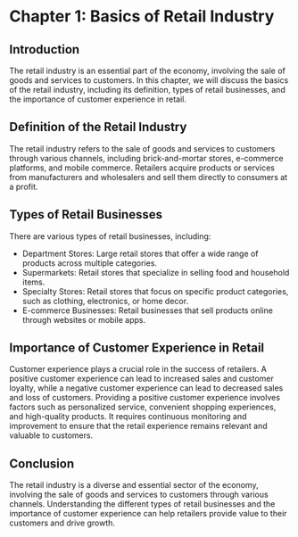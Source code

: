 Chapter 1: Basics of Retail Industry
====================================

Introduction
------------

The retail industry is an essential part of the economy, involving the sale of goods and services to customers. In this chapter, we will discuss the basics of the retail industry, including its definition, types of retail businesses, and the importance of customer experience in retail.

Definition of the Retail Industry
---------------------------------

The retail industry refers to the sale of goods and services to customers through various channels, including brick-and-mortar stores, e-commerce platforms, and mobile commerce. Retailers acquire products or services from manufacturers and wholesalers and sell them directly to consumers at a profit.

Types of Retail Businesses
--------------------------

There are various types of retail businesses, including:

* Department Stores: Large retail stores that offer a wide range of products across multiple categories.
* Supermarkets: Retail stores that specialize in selling food and household items.
* Specialty Stores: Retail stores that focus on specific product categories, such as clothing, electronics, or home decor.
* E-commerce Businesses: Retail businesses that sell products online through websites or mobile apps.

Importance of Customer Experience in Retail
-------------------------------------------

Customer experience plays a crucial role in the success of retailers. A positive customer experience can lead to increased sales and customer loyalty, while a negative customer experience can lead to decreased sales and loss of customers. Providing a positive customer experience involves factors such as personalized service, convenient shopping experiences, and high-quality products. It requires continuous monitoring and improvement to ensure that the retail experience remains relevant and valuable to customers.

Conclusion
----------

The retail industry is a diverse and essential sector of the economy, involving the sale of goods and services to customers through various channels. Understanding the different types of retail businesses and the importance of customer experience can help retailers provide value to their customers and drive growth.

